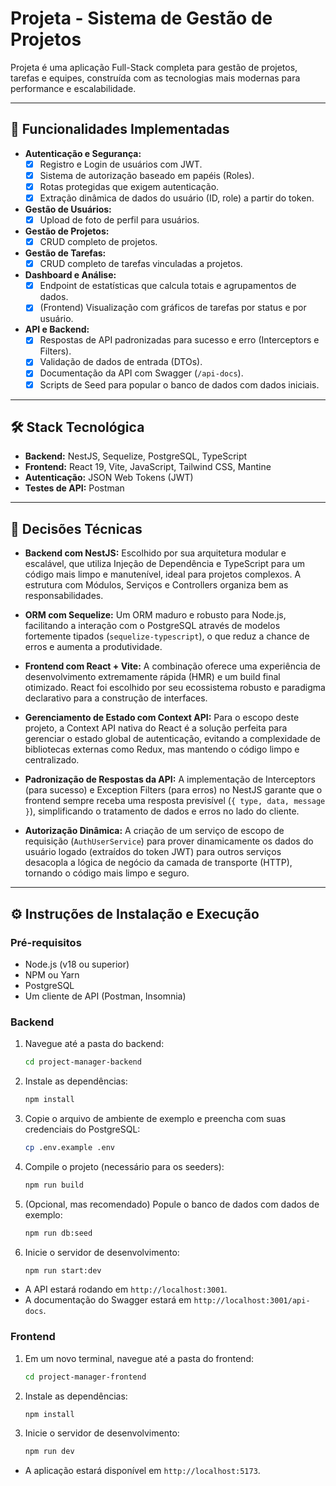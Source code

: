 # Projeta - Sistema de Gestão de Projetos

Projeta é uma aplicação Full-Stack completa para gestão de projetos, tarefas e equipes, construída com as tecnologias mais modernas para performance e escalabilidade.

---

## 🚀 Funcionalidades Implementadas

-   **Autenticação e Segurança:**
    -   [x] Registro e Login de usuários com JWT.
    -   [x] Sistema de autorização baseado em papéis (Roles).
    -   [x] Rotas protegidas que exigem autenticação.
    -   [x] Extração dinâmica de dados do usuário (ID, role) a partir do token.

-   **Gestão de Usuários:**
    -   [x] Upload de foto de perfil para usuários.

-   **Gestão de Projetos:**
    -   [x] CRUD completo de projetos.

-   **Gestão de Tarefas:**
    -   [x] CRUD completo de tarefas vinculadas a projetos.

-   **Dashboard e Análise:**
    -   [x] Endpoint de estatísticas que calcula totais e agrupamentos de dados.
    -   [x] (Frontend) Visualização com gráficos de tarefas por status e por usuário.

-   **API e Backend:**
    -   [x] Respostas de API padronizadas para sucesso e erro (Interceptors e Filters).
    -   [x] Validação de dados de entrada (DTOs).
    -   [x] Documentação da API com Swagger (`/api-docs`).
    -   [x] Scripts de Seed para popular o banco de dados com dados iniciais.

---

## 🛠️ Stack Tecnológica

-   **Backend:** NestJS, Sequelize, PostgreSQL, TypeScript
-   **Frontend:** React 19, Vite, JavaScript, Tailwind CSS, Mantine
-   **Autenticação:** JSON Web Tokens (JWT)
-   **Testes de API:** Postman

---

## 🎯 Decisões Técnicas

-   **Backend com NestJS:** Escolhido por sua arquitetura modular e escalável, que utiliza Injeção de Dependência e TypeScript para um código mais limpo e manutenível, ideal para projetos complexos. A estrutura com Módulos, Serviços e Controllers organiza bem as responsabilidades.

-   **ORM com Sequelize:** Um ORM maduro e robusto para Node.js, facilitando a interação com o PostgreSQL através de modelos fortemente tipados (`sequelize-typescript`), o que reduz a chance de erros e aumenta a produtividade.

-   **Frontend com React + Vite:** A combinação oferece uma experiência de desenvolvimento extremamente rápida (HMR) e um build final otimizado. React foi escolhido por seu ecossistema robusto e paradigma declarativo para a construção de interfaces.

-   **Gerenciamento de Estado com Context API:** Para o escopo deste projeto, a Context API nativa do React é a solução perfeita para gerenciar o estado global de autenticação, evitando a complexidade de bibliotecas externas como Redux, mas mantendo o código limpo e centralizado.

-   **Padronização de Respostas da API:** A implementação de Interceptors (para sucesso) e Exception Filters (para erros) no NestJS garante que o frontend sempre receba uma resposta previsível (`{ type, data, message }`), simplificando o tratamento de dados e erros no lado do cliente.

-   **Autorização Dinâmica:** A criação de um serviço de escopo de requisição (`AuthUserService`) para prover dinamicamente os dados do usuário logado (extraídos do token JWT) para outros serviços desacopla a lógica de negócio da camada de transporte (HTTP), tornando o código mais limpo e seguro.

---

## ⚙️ Instruções de Instalação e Execução

### Pré-requisitos

-   Node.js (v18 ou superior)
-   NPM ou Yarn
-   PostgreSQL
-   Um cliente de API (Postman, Insomnia)

### Backend

1.  Navegue até a pasta do backend:
    ```bash
    cd project-manager-backend
    ```
2.  Instale as dependências:
    ```bash
    npm install
    ```
3.  Copie o arquivo de ambiente de exemplo e preencha com suas credenciais do PostgreSQL:
    ```bash
    cp .env.example .env
    ```
4.  Compile o projeto (necessário para os seeders):
    ```bash
    npm run build
    ```
5.  (Opcional, mas recomendado) Popule o banco de dados com dados de exemplo:
    ```bash
    npm run db:seed
    ```
6.  Inicie o servidor de desenvolvimento:
    ```bash
    npm run start:dev
    ```
-   A API estará rodando em `http://localhost:3001`.
-   A documentação do Swagger estará em `http://localhost:3001/api-docs`.

### Frontend

1.  Em um novo terminal, navegue até a pasta do frontend:
    ```bash
    cd project-manager-frontend
    ```
2.  Instale as dependências:
    ```bash
    npm install
    ```
3.  Inicie o servidor de desenvolvimento:
    ```bash
    npm run dev
    ```
-   A aplicação estará disponível em `http://localhost:5173`.